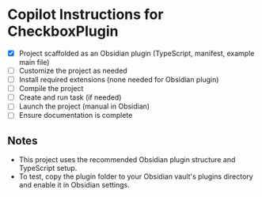 # Copilot Instructions for CheckboxPlugin

- [x] Project scaffolded as an Obsidian plugin (TypeScript, manifest, example main file)
- [ ] Customize the project as needed
- [ ] Install required extensions (none needed for Obsidian plugin)
- [ ] Compile the project
- [ ] Create and run task (if needed)
- [ ] Launch the project (manual in Obsidian)
- [ ] Ensure documentation is complete

## Notes
- This project uses the recommended Obsidian plugin structure and TypeScript setup.
- To test, copy the plugin folder to your Obsidian vault's plugins directory and enable it in Obsidian settings.
